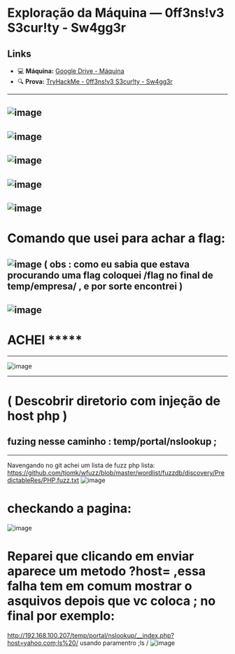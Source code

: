 # Exploração da Máquina — 0ff3ns!v3 S3cur!ty - Sw4gg3r

## Links

- 💻 **Máquina:** [Google Drive - Máquina](https://drive.google.com/file/d/1XsuWUulDDdktnV6fpPgRIH172iASvVmz/view)
- 🔍 **Prova:** [TryHackMe - 0ff3ns!v3 S3cur!ty - Sw4gg3r](https://tryhackme.com/room/0ff3nsv3s3curtysw4gg3r)

---

![image](https://github.com/user-attachments/assets/5c2252f8-9c2d-436f-867e-3e97c8ebd7e5)
-----
![image](https://github.com/user-attachments/assets/00ec9858-12dd-45c2-88b2-5a86941257c5)
-----
![image](https://github.com/user-attachments/assets/145be49f-c64a-4ac9-8b22-a42d17fd7f71)
---- 
![image](https://github.com/user-attachments/assets/a3740925-1162-44ae-966a-1cb367c804f6)
----
![image](https://github.com/user-attachments/assets/d4cbd408-a1c8-4895-b84d-ced9aa3da559)
----
# Comando que usei para achar a flag: 
![image](https://github.com/user-attachments/assets/e818b708-9326-4833-a362-35cf34412b93)
( obs : como eu sabia que estava procurando uma flag coloquei /flag no final de temp/empresa/ , e por sorte encontrei )
---
![image](https://github.com/user-attachments/assets/591bacc9-22ca-49ff-aff3-92635004abb1)
----
# ACHEI *****
----
![image](https://github.com/user-attachments/assets/072244d4-a25d-4080-b8f7-f0f120db4b9f)

----
# ( Descobrir diretorio com injeção de host php )
## fuzing nesse caminho : temp/portal/nslookup ;
----
Navengando no git achei um lista de fuzz php 
lista: https://github.com/tjomk/wfuzz/blob/master/wordlist/fuzzdb/discovery/PredictableRes/PHP.fuzz.txt
![image](https://github.com/user-attachments/assets/7dceaf8c-9c80-4340-b059-cf427e391c06)
# checkando a pagina:
![image](https://github.com/user-attachments/assets/240ae9b3-430c-4025-89dc-e3706873dfea)
# Reparei que clicando em enviar aparece um metodo ?host= ,essa falha tem em comum mostrar o asquivos depois que vc coloca ; no final por exemplo:
http://192.168.100.207/temp/portal/nslookup/__index.php?host=yahoo.com;ls%20/
usando paramentro ;ls /
![image](https://github.com/user-attachments/assets/08036e6d-a273-4445-a951-57cc98c2b16c)


